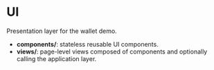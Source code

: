 # UI

Presentation layer for the wallet demo.

- **components/**: stateless reusable UI components.
- **views/**: page-level views composed of components and optionally calling the application layer.
